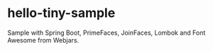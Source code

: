 # hello-tiny-sample
Sample with Spring Boot, PrimeFaces, JoinFaces, Lombok and Font Awesome from Webjars.
